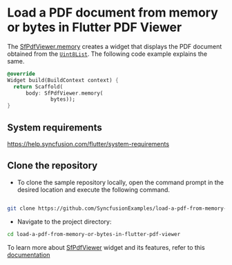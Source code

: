 # Load a PDF document from memory or bytes in Flutter PDF Viewer

The [SfPdfViewer.memory](https://pub.dev/documentation/syncfusion_flutter_pdfviewer/latest/pdfviewer/SfPdfViewer/SfPdfViewer.memory.html) creates a widget that displays the PDF document obtained from the [`Uint8List`](https://api.flutter.dev/flutter/dart-typed_data/Uint8List-class.html). The following code example explains the same.

``` dart
@override
Widget build(BuildContext context) {
  return Scaffold(
      body: SfPdfViewer.memory(
              bytes));
}
```

## System requirements

https://help.syncfusion.com/flutter/system-requirements

## Clone the repository

* To clone the sample repository locally, open the command prompt in the desired location and execute the following command.

```sh

git clone https://github.com/SyncfusionExamples/load-a-pdf-from-memory-or-bytes-in-flutter-pdf-viewer.git

```

* Navigate to the project directory:

```sh
cd load-a-pdf-from-memory-or-bytes-in-flutter-pdf-viewer
```

To learn more about [SfPdfViewer](https://pub.dev/documentation/syncfusion_flutter_pdfviewer/latest/pdfviewer/SfPdfViewer-class.html) widget and its features, refer to this [documentation](https://help.syncfusion.com/flutter/pdf-viewer/overview) 
